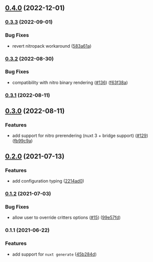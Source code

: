 

## [0.4.0](https://github.com/nuxt-modules/critters/compare/0.3.3...0.4.0) (2022-12-01)

### [0.3.3](https://github.com/nuxt-modules/critters/compare/0.3.2...0.3.3) (2022-09-01)


### Bug Fixes

* revert nitropack workaround ([583a61a](https://github.com/nuxt-modules/critters/commit/583a61ad65dbeed1e3dcab7efe3b7f7702379ebc))

### [0.3.2](https://github.com/nuxt-modules/critters/compare/0.3.1...0.3.2) (2022-08-30)


### Bug Fixes

* compatibility with nitro binary rendering ([#136](https://github.com/nuxt-modules/critters/issues/136)) ([f63f38a](https://github.com/nuxt-modules/critters/commit/f63f38aa576badad3a8f692e38280de634931e08))

### [0.3.1](https://github.com/nuxt-modules/critters/compare/0.3.0...0.3.1) (2022-08-11)

## [0.3.0](https://github.com/nuxt-modules/critters/compare/0.2.0...0.3.0) (2022-08-11)

### Features

- add support for nitro prerendering (nuxt 3 + bridge support) ([#129](https://github.com/nuxt-modules/critters/issues/129)) ([fb99c9a](https://github.com/nuxt-modules/critters/commit/fb99c9a44eae057c7e9ab096ec83a3ec5d1a8650))

## [0.2.0](https://github.com/nuxt-modules/critters/compare/0.1.2...0.2.0) (2021-07-13)

### Features

- add configuration typing ([2214ad0](https://github.com/nuxt-modules/critters/commit/2214ad07ad3ca1c5ded157a68dda61c161d09817))

### [0.1.2](https://github.com/nuxt-modules/critters/compare/0.1.1...0.1.2) (2021-07-03)

### Bug Fixes

- allow user to override critters options ([#15](https://github.com/nuxt-modules/critters/issues/15)) ([99e57fd](https://github.com/nuxt-modules/critters/commit/99e57fd4448f1109eccdc6c45ef3e66dec24bc92))

### 0.1.1 (2021-06-22)

### Features

- add support for `nuxt generate` ([45b284d](https://github.com/nuxt-modules/critters/commit/45b284d5772842962c8d930687cfe94a81a1c96b))